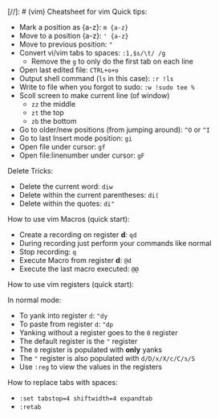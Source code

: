 [//]: # (vim) Cheatsheet for vim
Quick tips:

- Mark a position as {a-z}: `m {a-z}`
- Move to a position {a-z}: `' {a-z}`
- Move to previous position: `"`
- Convert vi/vim tabs to spaces: `:1,$s/\t/ /g`
    - Remove the `g` to only do the first tab on each line
- Open last edited file: `CTRL+o+o`
- Output shell command (`ls` in this case): `:r !ls`
- Write to file when you forgot to sudo: `:w !sudo tee %`
- Scoll screen to make current line (of window)
    - `zz` the middle
    - `zt` the top
    - `zb` the bottom
- Go to older/new positions (from jumping around): `^O` or `^I`
- Go to last Insert mode position: `gi`
- Open file under cursor: `gf`
- Open file:linenumber under cursor: `gF`

Delete Tricks:

- Delete the current word: `diw`
- Delete within the current parentheses: `di(`
- Delete within the quotes: `di"`

How to use vim Macros (quick start):

- Create a recording on register **d**: `qd`
- During recording just perform your commands like normal
- Stop recording: `q`
- Execute Macro from register **d**: `@d`
- Execute the last macro executed: `@@`

How to use vim registers (quick start):

In normal mode:

- To yank into register `d`: `"dy`
- To paste from register `d`: `"dp`
- Yanking without a register goes to the `0` register
- The default register is the `"` register
- The `0` register is populated with **only** yanks
- The `"` register is also populated with `d/D/x/X/c/C/s/S`
- Use `:reg` to view the values in the registers

How to replace tabs with spaces:

- `:set tabstop=4 shiftwidth=4 expandtab`
- `:retab`
